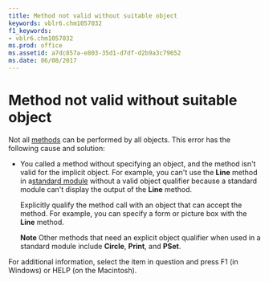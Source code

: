 ```yaml
---
title: Method not valid without suitable object
keywords: vblr6.chm1057032
f1_keywords:
- vblr6.chm1057032
ms.prod: office
ms.assetid: a7dc857a-e803-35d1-d7df-d2b9a3c79652
ms.date: 06/08/2017
---
```



# Method not valid without suitable object

Not all [methods](vbe-glossary.md) can be performed by all objects. This error has the following cause and solution:



- You called a method without specifying an object, and the method isn't valid for the implicit object. For example, you can't use the  **Line** method in a[standard module](vbe-glossary.md) without a valid object qualifier because a standard module can't display the output of the **Line** method.
    
    Explicitly qualify the method call with an object that can accept the method. For example, you can specify a form or picture box with the  **Line** method.
    
     **Note**  Other methods that need an explicit object qualifier when used in a standard module include  **Circle**, **Print**, and **PSet**.

For additional information, select the item in question and press F1 (in Windows) or HELP (on the Macintosh).

